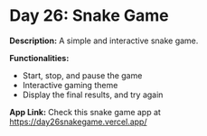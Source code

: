 # Day 26: Snake Game

**Description:** A simple and interactive snake game.

**Functionalities:**

- Start, stop, and pause the game
- Interactive gaming theme
- Display the final results, and try again

**App Link:** Check this snake game app at https://day26snakegame.vercel.app/
